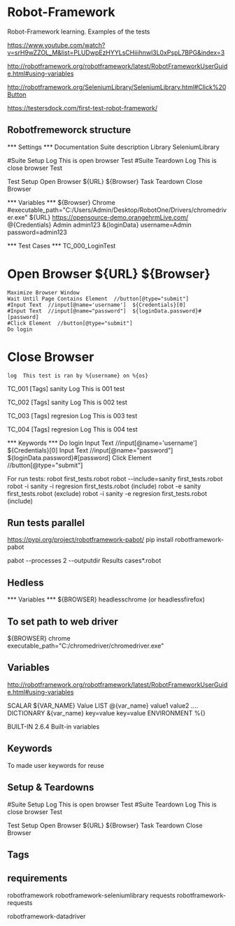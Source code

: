 # Robot-Framework
Robot-Framework learning. Examples of the tests

https://www.youtube.com/watch?v=srH9wZZOL_M&list=PLUDwpEzHYYLsCHiiihnwl3L0xPspL7BPG&index=3

http://robotframework.org/robotframework/latest/RobotFrameworkUserGuide.html#using-variables

http://robotframework.org/SeleniumLibrary/SeleniumLibrary.html#Click%20Button

https://testersdock.com/first-test-robot-framework/



Robotfremeworck structure
----------
*** Settings ***
Documentation    Suite description
Library    SeleniumLibrary

#Suite Setup    Log    This is open browser Test
#Suite Teardown    Log    This is close browser Test

Test Setup    Open Browser  ${URL}  ${Browser}
Task Teardown     Close Browser

*** Variables ***
${Browser}  Chrome  #executable_path="C:/Users/Admin/Desktop/RobotOne/Drivers/chromedriver.exe"
${URL}  https://opensource-demo.orangehrmLive.com/
@{Credentials}  Admin  admin123
&{loginData}  username=Admin  password=admin123

*** Test Cases ***
TC_000_LoginTest
#    Open Browser  ${URL}  ${Browser}
    Maximize Browser Window
    Wait Until Page Contains Element  //button[@type="submit"]
    #Input Text  //input[@name='username']  ${Credentials}[0]
    #Input Text  //input[@name="password"]  ${loginData.password}#[password]
    #Click Element  //button[@type="submit"]
    Do login
#    Close Browser
    log  This test is ran by %{username} on %{os}

TC_001
    [Tags]    sanity
    Log    This is 001 test

TC_002
    [Tags]    sanity
    Log    This is 002 test

TC_003
    [Tags]    regresion
    Log    This is 003 test

TC_004
    [Tags]    regresion
    Log    This is 004 test

*** Keywords ***
Do login
  Input Text  //input[@name='username']  ${Credentials}[0]
  Input Text  //input[@name="password"]  ${loginData.password}#[password]
  Click Element  //button[@type="submit"]


For run tests:
	robot first_tests.robot
	robot --include=sanity first_tests.robot
	robot -i sanity -i regresion first_tests.robot (include)
	robot -e sanity first_tests.robot (exclude)
	robot -i sanity -e regresion first_tests.robot (include)

Run tests parallel
---------------
https://pypi.org/project/robotframework-pabot/
pip install robotframework-pabot

pabot --processes 2 --outputdir Results cases\*.robot

Hedless
----------
*** Variables ***
${BROWSER}  headlesschrome  (or headlessfirefox)


To set path to web driver
------------------
${BROWSER}  chrome    executable_path="C:/chromedriver/chromedriver.exe"

Variables
-----------------
http://robotframework.org/robotframework/latest/RobotFrameworkUserGuide.html#using-variables

SCALAR
	${VAR_NAME}  Value
LIST
	@{var_name}  value1 value2  ....
DICTIONARY
	&{var_name}  key=value  key=value
ENVIRONMENT
	%{}

BUILT-IN
	2.6.4   Built-in variables


Keywords 
--------------
To made user keywords for reuse


Setup & Teardowns 
--------------
#Suite Setup    Log    This is open browser Test
#Suite Teardown    Log    This is close browser Test

Test Setup    Open Browser  ${URL}  ${Browser}
Task Teardown     Close Browser


Tags
-------------



requirements
-----------
robotframework
robotframework-seleniumlibrary
requests
robotframework-requests

robotframework-datadriver

